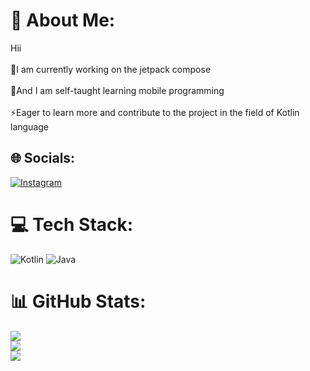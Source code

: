 # 💫 About Me:
Hii<br><br>🌱I am currently working on the jetpack compose<br><br>🌱And I am self-taught learning mobile programming<br><br>⚡Eager to learn more and contribute to the project in the field of Kotlin language


## 🌐 Socials:
[![Instagram](https://img.shields.io/badge/Instagram-%23E4405F.svg?logo=Instagram&logoColor=white)](https://instagram.com/mehdi_soleiman.i) 

# 💻 Tech Stack:
![Kotlin](https://img.shields.io/badge/kotlin-%237F52FF.svg?style=for-the-badge&logo=kotlin&logoColor=white) ![Java](https://img.shields.io/badge/java-%23ED8B00.svg?style=for-the-badge&logo=openjdk&logoColor=white)
# 📊 GitHub Stats:
![](https://github-readme-stats.vercel.app/api?username=MahdiSoleimani84&theme=one_dark_pro&hide_border=false&include_all_commits=false&count_private=false)<br/>
![](https://github-readme-streak-stats.herokuapp.com/?user=MahdiSoleimani84&theme=one_dark_pro&hide_border=false)<br/>
![](https://github-readme-stats.vercel.app/api/top-langs/?username=MahdiSoleimani84&theme=one_dark_pro&hide_border=false&include_all_commits=false&count_private=false&layout=compact)

<!-- Proudly created with GPRM ( https://gprm.itsvg.in ) -->
